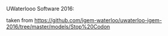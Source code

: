 UWaterlooo Software 2016: 

taken from https://github.com/igem-waterloo/uwaterloo-igem-2016/tree/master/models/Stop%20Codon
